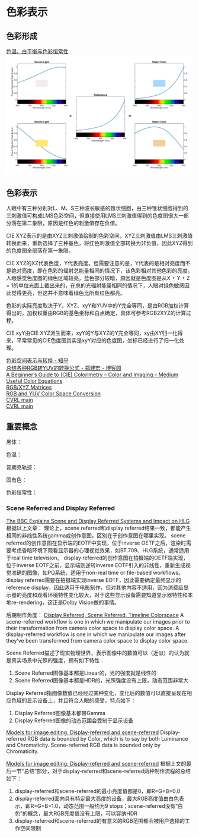 # 色彩表示

## 色彩形成

[色温、白平衡与色彩恒常性](https://zhuanlan.zhihu.com/p/27165715)
![色彩感知示意图](../../../figures/color-perceive-procedure.jpg)

## 色彩表示

人眼中有三种分别对L、M、S三种波长敏感的锥状细胞，由三种锥状细胞得到的三刺激值可构成LMS色彩空间，但直接使用LMS三刺激值得到的色度图很大一部分落在第二象限，原因是红色的刺激值存在负值。

CIE XYZ表示的是由XYZ三刺激值绘制的色彩空间，XYZ三刺激值由LMS三刺激值转换而来，重新选择了三种基色，将红色刺激值全部转换为非负值，因此XYZ得到的色度图全部落在第一象限。

CIE XYZ的XZ代表色度，Y代表亮度。但需要注意的是，Y代表的是相对亮度而不是绝对亮度，即在色彩的辐射总能量相同的情况下，该色彩相对其他色彩的亮度。人眼感觉色度图的绿色区域较亮，蓝色部分较暗，原因就是色度图是从X + Y + Z = 1的单位光面上截出来的，在总的光辐射能量相同的情况下，人眼对绿色敏感因此觉得更亮，但这并不意味着绿色比所有红色都亮。

色彩的实际亮度取决于Y，XYZ、xyY和YUV中的Y完全等同，是由RGB加权计算得出的，加权权重由RGB的基色坐标和白点确定，具体可参考RGB2XYZ的计算过程。

CIE xyY由CIE XYZ派生而来，xyY的Y与XYZ的Y完全等同，xy由XY归一化得来，平常常见的CIE色度图其实是xyY对应的色度图，坐标已经进行了归一化处理。

[色彩空间表示与转换 - 知乎](https://zhuanlan.zhihu.com/p/24281841)  
[总结各种RGB转YUV的转换公式 - 郑建宏 - 博客园](https://www.cnblogs.com/zhengjianhong/p/7872459.html)  
[A Beginner’s Guide to (CIE) Colorimetry – Color and Imaging – Medium](https://medium.com/hipster-color-science/a-beginners-guide-to-colorimetry-401f1830b65a)  
[Useful Color Equations](http://www.brucelindbloom.com/index.html?Math.html)  
[RGB/XYZ Matrices](http://www.brucelindbloom.com/index.html?Eqn_RGB_XYZ_Matrix.html)  
[RGB and YUV Color Space Conversion](https://www.vocal.com/video/rgb-and-yuv-color-space-conversion/)  
[CVRL main](http://www.cvrl.org/)  
[CVRL main](http://cvrl.ioo.ucl.ac.uk/)  

## 重要概念

黑体：

色温：

普朗克轨迹：

固有色：

色彩恒常性：


### Scene Referred and Display Referred

[The BBC Explains Scene and Display Referred Systems and Impact on HLG](https://displaydaily.com/the-bbc-explains-scene-and-display-referred-systems-and-impact-on-hlg)
根据以上文章：
理论上，scene referred和display referred结果一致，都能产生相同的非线性系统gamma或创作意图，区别在于创作意图在哪里实现。
scene referred的创作意图在显示端的EOTF中实现，位于inverse OETF之后，渲染时需要考虑昏暗环境下观看显示器的心理视觉效果，如BT.709、HLG系统，通常适用于real time television。
display referred的创作意图在拍摄端的OETF端实现，位于inverse EOTF之前，显示端则逆转inverse EOTF引入的非线性，重新生成视觉准确的图像，如PQ系统，适用于non-real time or file-based workflows。
display referred需要在拍摄端实现inverse EOTF，因此需要确定最终显示的reference display，因此适用于电影制作，但对其他内容不适用，因为消费级显示器的亮度和观看环境特性变化较大，对于这些显示设备需要知道显示器特性和本地re-rendering，这正是Dolby Vision做的事情。

后期制作角度：
[Display Referred, Scene Referred, Timeline Colorspace](https://www.liftgammagain.com/forum/index.php?threads/display-referred-scene-referred-timeline-colorspace.18550)
A scene-referred workflow is one in which we manipulate our images prior to their transformation from camera color space to display color space. A display-referred workflow is one in which we manipulate our images after they’ve been transformed from camera color space to display color space.

Scene Referred描述了现实物理世界，表示图像中的数值可以（近似）的认为就是真实场景中光照的强度，拥有如下特性：
1. Scene Referred图像基本都是Linear的，光的强度就是线性的
2. Scene Referred图像基本都是HDR的，光照强度没有上限，动态范围非常大

Display Referred指图像数值已经经过某种变化，变化后的数值可以直接呈现在相应色域的显示设备上，并且符合人眼的感受，特点如下：
1. Display Referred图像基本都带Gamma
2. Display Referred图像的动态范围会受制于显示设备


[Models for image editing: Display-referred and scene-referred](https://ninedegreesbelow.com/photography/display-referred-scene-referred.html)
Display-referred RGB data is bounded by Color, which is to say by both Luminance and Chromaticity. Scene-referred RGB data is bounded only by Chromaticity.

[Models for image editing: Display-referred and scene-referred](https://ninedegreesbelow.com/photography/display-referred-scene-referred.html#conclusion)
根据上文的最后一节“总结”部分，对于display-referred和scene-referred两种制作流程的总结如下：
1. display-referred和scene-referred的最小亮度值都是0，即R=G=B=0.0
2. display-referred面向具有特定最大亮度的设备，最大RGB亮度值由白色表示，即R=G=B=1.0，动态范围一般约为9 stops；scene-referred没有“白色”的概念，最大RGB亮度值没有上限，可以容纳HDR
3. display-referred和scene-referred的有意义的RGB范围都会被用户选择的工作空间限制
